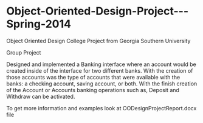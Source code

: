 # Object-Oriented-Design-Project---Spring-2014
Object Oriented Design College Project from Georgia Southern University

Group Project

Designed and implemented a Banking interface where an account would be created inside of the interface for two different banks. With the
creation of those accounts was the type of accounts that were available with the banks:  a checking account, saving account, or both.
With the finish creation of the Account or Accounts banking operations such as, Deposit and Withdraw can be activated.

To get more information and examples look at OODesignProjectReport.docx file
